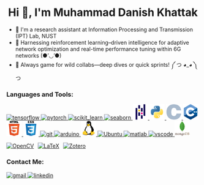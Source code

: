 <h1 align="center">Hi 👋, I'm Muhammad Danish Khattak</h1>

- 📖 I'm a research assistant at Information Processing and Transmission (IPT) Lab, NUST
- 🧠 Harnessing reinforcement learning–driven intelligence for adaptive network optimization and real-time performance tuning within 6G networks (●’◡’●)  
- 🤝 Always game for wild collabs—deep dives or quick sprints! ༼ つ ◕_◕ ༽つ  

<h3 align="left">Languages and Tools:</h3>
<p align="left">
  <!-- AI/ML -->
  <a href="https://www.tensorflow.org" target="_blank" rel="noreferrer">
    <img src="https://www.vectorlogo.zone/logos/tensorflow/tensorflow-icon.svg" alt="tensorflow" width="40" height="40"/>
  </a>
  <a href="https://pytorch.org/" target="_blank" rel="noreferrer">
    <img src="https://www.vectorlogo.zone/logos/pytorch/pytorch-icon.svg" alt="pytorch" width="40" height="40"/>
  </a>
  <a href="https://scikit-learn.org/" target="_blank" rel="noreferrer">
    <img src="https://upload.wikimedia.org/wikipedia/commons/0/05/Scikit_learn_logo_small.svg" alt="scikit_learn" width="40" height="40"/>
  </a>
  <a href="https://seaborn.pydata.org/" target="_blank" rel="noreferrer">
    <img src="https://seaborn.pydata.org/_images/logo-mark-lightbg.svg" alt="seaborn" width="40" height="40"/>
  </a>
  <a href="https://pandas.pydata.org/" target="_blank" rel="noreferrer">
    <img src="https://raw.githubusercontent.com/devicons/devicon/master/icons/pandas/pandas-original.svg" alt="pandas" width="40" height="40"/>
  </a>

  <!-- Programming Languages -->
  <a href="https://www.python.org" target="_blank" rel="noreferrer">
    <img src="https://raw.githubusercontent.com/devicons/devicon/master/icons/python/python-original.svg" alt="python" width="40" height="40"/>
  </a>
  <a href="https://www.cprogramming.com/" target="_blank" rel="noreferrer">
    <img src="https://raw.githubusercontent.com/devicons/devicon/master/icons/c/c-original.svg" alt="c" width="40" height="40"/>
  </a>
  <a href="https://www.w3schools.com/cpp/" target="_blank" rel="noreferrer">
    <img src="https://raw.githubusercontent.com/devicons/devicon/master/icons/cplusplus/cplusplus-original.svg" alt="cplusplus" width="40" height="40"/>
  </a>
  <a href="https://www.w3.org/html/" target="_blank" rel="noreferrer">
    <img src="https://raw.githubusercontent.com/devicons/devicon/master/icons/html5/html5-original-wordmark.svg" alt="html5" width="40" height="40"/>
  </a>
  <a href="https://www.w3schools.com/css/" target="_blank" rel="noreferrer">
    <img src="https://raw.githubusercontent.com/devicons/devicon/master/icons/css3/css3-original-wordmark.svg" alt="css3" width="40" height="40"/>
  </a>

  <!-- Tools & Platforms -->
  <a href="https://git-scm.com/" target="_blank" rel="noreferrer">
    <img src="https://www.vectorlogo.zone/logos/git-scm/git-scm-icon.svg" alt="git" width="40" height="40"/>
  </a>
  <a href="https://www.arduino.cc/" target="_blank" rel="noreferrer">
    <img src="https://cdn.worldvectorlogo.com/logos/arduino-1.svg" alt="arduino" width="40" height="40"/>
  </a>
  <a href="https://www.linux.org/" target="_blank" rel="noreferrer">
    <img src="https://raw.githubusercontent.com/devicons/devicon/master/icons/linux/linux-original.svg" alt="linux" width="40" height="40"/>
  </a>
  <a href="https://ubuntu.com/" target="_blank" rel="noreferrer">
  <img
    src="https://cdn.jsdelivr.net/gh/devicons/devicon/icons/ubuntu/ubuntu-original.svg"
    alt="Ubuntu"
    width="40"
    height="40"
  />
  </a>
  <a href="https://www.mathworks.com/" target="_blank" rel="noreferrer">
    <img src="https://upload.wikimedia.org/wikipedia/commons/2/21/Matlab_Logo.png" alt="matlab" width="40" height="40"/>
  </a>
<a href="https://code.visualstudio.com/" target="_blank" rel="noreferrer">
  <img src="https://cdn.jsdelivr.net/gh/devicons/devicon/icons/vscode/vscode-original.svg" alt="vscode" width="40" height="40"/>
</a>

  <!-- Design & DB -->
  <a href="https://www.mongodb.com/" target="_blank" rel="noreferrer">
    <img src="https://raw.githubusercontent.com/devicons/devicon/master/icons/mongodb/mongodb-original-wordmark.svg" alt="mongodb" width="40" height="40"/>
  </a>

  <!-- Other (Computer Vision) -->
<div style="display: flex; gap: 10px; align-items: center;">
  <!-- OpenCV -->
  <a href="https://opencv.org/" target="_blank" rel="noreferrer">
    <img src="https://www.vectorlogo.zone/logos/opencv/opencv-icon.svg" alt="OpenCV" width="40" height="40"/>
  </a>

  <!-- LaTeX -->
  <a href="https://www.latex-project.org/" target="_blank" rel="noreferrer">
    <img src="https://cdn-icons-png.flaticon.com/512/5968/5968509.png" alt="LaTeX" width="40" height="40"/>
  </a>

  <!-- Zotero -->
  <a href="https://www.zotero.org/" target="_blank" rel="noreferrer">
    <img src="https://cdn-icons-png.flaticon.com/512/5968/5968746.png" alt="Zotero" width="40" height="40"/>
  </a>
</div>


</p>

<h3 align="left">Contact Me:</h3>
<p align="left">
  <a href="mailto:mkhattak.bee22seecs@seecs.edu.pk" target="_blank">
    <img src="https://img.icons8.com/color/48/000000/gmail--v1.png" alt="gmail" width="40" height="40"/>
  </a>
  <a href="https://www.linkedin.com/in/danish-khattak-1a9b00274" target="_blank" rel="noreferrer">
    <img src="https://img.icons8.com/color/48/000000/linkedin.png" alt="linkedin" width="40" height="40"/>
  </a>
</p>
